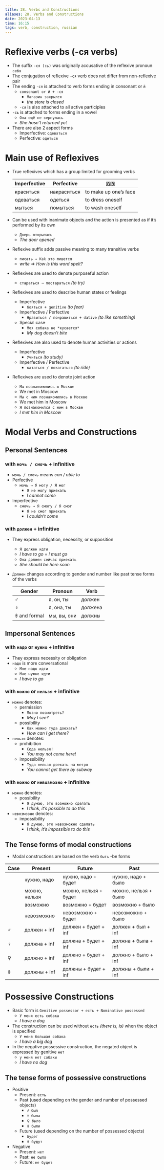 ```yaml
---
title: 28. Verbs and Constructions
aliases: 28. Verbs and Constructions
date: 2023-04-13
time: 16:15
tags: verb, construction, russian
---
```



# Reflexive verbs (-ся verbs)

- The suffix `-ся (сь)` was originally accusative of the reflexive pronoun `себя`
- The conjugation of reflexive `-ся` verb does not differ from non-reflexive pair
- The ending `-ся` is attached to verb forms ending in consonant or `й`
    - `consonant or й + -ся`
        - `Магазин закрылся`
        - *the store is closed*
    - `-ся` is also attached to all active participles
- `-сь` is attached to forms ending in a vowel
    - `Она ещё не вернулась`
    - *She hasn’t returned yet*
- There are also 2 aspect forms
    - Imperfective: `одеваться`
    - Perfective: `одеться`

# Main use of Reflexives

- True reflexives which has a group limited for grooming verbs
    
    | Imperfective | Perfective  | 🇬🇧                    |
    | ------------ | ----------- | --------------------- |
    | краситься    | накраситься | to make up one’s face |
    | одеваться    | одеться     | to dress oneself      |
    | мыться       | помыться    | to wash oneself       |
    
- Can be used with inanimate objects and the action is presented as if it’s performed by its own
    - `Дверь открылась`
    - *The door opened*
- Reflexive suffix adds passive meaning to many transitive verbs
    - `писать ⇒ Kak это пишется`
    - *write ⇒ How is this word spelt?*
- Reflexives are used to denote purposeful action
    - `стараться ⇒ постараться` *(to try)*
- Reflexives are used to describe human states or feelings
    - Imperfective
        - `бояться + genitive` *(to fear)*
    - Imperfective / Perfective
        - `Нравиться / понравиться + dative` *(to like something)*
    - Special case
        - `Моя собака не *кусается*`
        - *My dog doesn’t bite*
- Reflexives are also used to denote human activities or actions
    - Imperfective
        - `Учиться` *(to study)*
    - Imperfective / Perfective
        - `кататься / покататься` *(to ride)*
- Reflexives are used to denote joint action
    - `Мы познакомились в Москве`
    - We met in Moscow
    - `Мы с ним познакомились в Москве`
    - We met him in Moscow
    - `Я познакомился с ним в Москве`
    - *I met him in Moscow*

# Modal Verbs and Constructions

## Personal Sentences

### with `мочь / смочь` + infinitive

- `мочь / смочь` means *can / able to*
- Perfective
    - `мочь ⇒ Я могу / Я мог`
        - `Я не могу приехать`
        - *I cannot come*
- Imperfective
    - `смочь ⇒ Я смогу / Я смог`
        - `Я не смог приехать`
        - *I couldn’t come*

### with `должен` + infinitive

- They express obligation, necessity, or supposition
    - `Я должен идти`
    - *I have to go = I must go*
    - `Она должен сейчас приехать`
    - *She should be here soon*
- `Должен` changes according to gender and number like past tense forms of the verbs
    
    | Gender       | Pronoun     | Verb    |
    | ------------ | ----------- | ------- |
    | ♂            | я, он, ты   | должен  |
    | ♀            | я, она, ты  | должена |
    | 𖧚 and formal | мы, вы, они | должны  |

## Impersonal Sentences

### with `надо` or `нужно` + infinitive

- They express necessity or obligation
- `надо` is more conversational
    - `Мне надо идти`
    - `Мне нужно идти`
    - *I have to go*

### with `можно` or `нельзя` + infinitive

- `можно` denotes:
    - permission
        - `Мозно посмотреть?`
        - *May I see?*
    - possibility
        - `Как можно туда доехать?`
        - *How can I get there?*
- `нельзя` denotes:
    - prohibition
        - `Сюда нельзя!`
        - *You may not come here!*
    - impossibility
        - `Туда нельзя доехать на метро`
        - *You cannot get there by subway*

### with `можно` or `невозмоэно` + infinitive

- `можно` denotes:
    - possibility
        - `Я думаю, это возможно сделать`
        - *I think, it’s possible to do this*
- `невозмоэно` denotes:
    - impossibility
        - `Я думаю, это невозможно сделать`
        - *I think, it’s impossible to do this*

## The Tense forms of modal constructions

- Modal constructions are based on the verb `быть` -be forms

| Case | Present       | Future                | Past                 |
| ---- | ------------- | --------------------- | -------------------- |
|      | нужно, надо   | нужно, надо + будет   | нужно, надо + было   |
|      | можно, нельзя | можно, нельзя + будет | можно, нельзя + было |
|      | возможно      | возможно + будет      | возможно + было      |
|      | невозможно    | невозможно + будет    | невозможно + было    |
| ♂    | должен + inf  | должен + будет + inf  | должен + был + inf   |
| ♀    | должна + inf  | должна + будет + inf  | должна + была + inf  |
| ⚲    | должно + inf  | должно + будет + inf  | должно + было + inf  |
| 𖧚    | должны + inf  | должны + будет + inf  | должны + были + inf  |

# Possessive Constructions

- Basic form is `Genitive possessor + есть + Nominative possessed`
    - `У меня есть собака`
    - *I have a dog*
- The construction can be used without `есть` *(there is, is)* when the object is specified
    - `У меня большая собака`
    - *I have a big dog*
- In the negative possessive construction, the negated object is expressed by genitive `нет`
    - `у меня нет собаки`
    - *I have no dog*

## The tense forms of possessive constructions

- Positive
    - Present: `есть`
    - Past (used depending on the gender and number of possessed objects)
        - `♂︎ был`
        - `♀︎ была`
        - `⚲ было`
        - `𖧚 были`
    - Future (used depending on the number of possessed objects)
        - `будет`
        - `𖧚 будут`
- Negative
    - Present: `нет`
    - Past: `не было`
    - Future: `не будет`